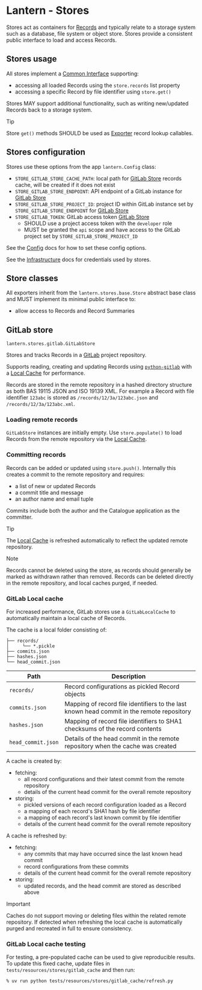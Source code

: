# Lantern - Stores

Stores act as containers for [Records](/docs/data-model.md#records) and typically relate to a storage system such as a
database, file system or object store. Stores provide a consistent public interface to load and access Records.

## Stores usage

All stores implement a [Common Interface](#store-classes) supporting:

- accessing all loaded Records using the `store.records` list property
- accessing a specific Record by file identifier using `store.get()`

Stores MAY support additional functionality, such as writing new/updated Records back to a storage system.

> [!TIP]
> Store `get()` methods SHOULD be used as [Exporter](/docs/architecture.md#exporters) record lookup callables.

## Stores configuration

Stores use these options from the app `lantern.Config` class:

- `STORE_GITLAB_STORE_CACHE_PATH`: local path for [GitLab Store](#gitlab-store) records cache, will be created if it
  does not exist
- `STORE_GITLAB_STORE_ENDPOINT`: API endpoint of a GitLab instance for [GitLab Store](#gitlab-store)
- `STORE_GITLAB_STORE_PROJECT_ID`: project ID within GitLab instance set by `STORE_GITLAB_STORE_ENDPOINT` for
  [GitLab Store](#gitlab-store)
- `STORE_GITLAB_TOKEN`: GitLab access token [GitLab Store](#gitlab-store)
  - SHOULD use a project access token with the `developer` role
  - MUST be granted the `api` scope and have access to the GitLab project set by `STORE_GITLAB_STORE_PROJECT_ID`

See the [Config](/docs/config.md#config-options) docs for how to set these config options.

See the [Infrastructure](/docs/infrastructure.md#exporters) docs for credentials used by stores.

## Store classes

All exporters inherit from the `lantern.stores.base.Store` abstract base class and MUST implement its minimal
public interface to:

- allow access to Records and Record Summaries

## GitLab store

`lantern.stores.gitlab.GitLabStore`

Stores and tracks Records in a [GitLab](/docs/architecture.md#gitlab) project repository.

Supports reading, creating and updating Records using [`python-gitlab`](https://python-gitlab.readthedocs.io/en/stable/)
with a [Local Cache](#gitlab-local-cache) for performance.

Records are stored in the remote repository in a hashed directory structure as both BAS 19115 JSON and ISO 19139 XML.
For example a Record with file identifier `123abc` is stored as `/records/12/3a/123abc.json` and `/records/12/3a/123abc.xml`.

### Loading remote records

`GitLabStore` instances are initially empty. Use `store.populate()` to load Records from the remote repository via the
[Local Cache](#gitlab-local-cache).

### Committing records

Records can be added or updated using `store.push()`. Internally this creates a commit to the remote repository and
requires:

- a list of new or updated Records
- a commit title and message
- an author name and email tuple

Commits include both the author and the Catalogue application as the committer.

<!-- pyml disable md028 -->
> [!TIP]
> The [Local Cache](#gitlab-local-cache) is refreshed automatically to reflect the updated remote repository.

> [!NOTE]
> Records cannot be deleted using the store, as records should generally be marked as withdrawn rather than removed.
> Records can be deleted directly in the remote repository, and local caches purged, if needed.
<!-- pyml enable md028 -->

### GitLab Local cache

For increased performance, GitLab stores use a `GitLabLocalCache` to automatically maintain a local cache of Records.

The cache is a local folder consisting of:

```text
├── records/
│     └── *.pickle
├── commits.json
├── hashes.json
└── head_commit.json
```

| Path                | Description                                                                               |
|---------------------|-------------------------------------------------------------------------------------------|
| `records/`          | Record configurations as pickled Record objects                                           |
| `commits.json`      | Mapping of record file identifiers to the last known head commit in the remote repository |
| `hashes.json`       | Mapping of record file identifiers to SHA1 checksums of the record contents               |
| `head_commit.json`  | Details of the head commit in the remote repository when the cache was created            |

A cache is created by:

- fetching:
  - all record configurations and their latest commit from the remote repository
  - details of the current head commit for the overall remote repository
- storing:
  - pickled versions of each record configuration loaded as a Record
  - a mapping of each record's SHA1 hash by file identifier
  - a mapping of each record's last known commit by file identifier
  - details of the current head commit for the overall remote repository

A cache is refreshed by:

- fetching:
  - any commits that may have occurred since the last known head commit
  - record configurations from these commits
  - details of the current head commit for the overall remote repository
- storing:
  - updated records, and the head commit are stored as described above

> [!IMPORTANT]
> Caches do not support moving or deleting files within the related remote repository. If detected when refreshing the
> local cache is automatically purged and recreated in full to ensure consistency.

### GitLab Local cache testing

For testing, a pre-populated cache can be used to give reproducible results. To update this fixed cache, update files
in `tests/resources/stores/gitlab_cache` and then run:

```shell
% uv run python tests/resources/stores/gitlab_cache/refresh.py
```
